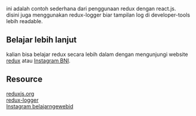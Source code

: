 ini adalah contoh sederhana dari penggunaan redux dengan react.js. <br/>
disini juga menggunakan redux-logger biar tampilan log di developer-tools lebih readable. <br/>

## Belajar lebih lanjut
kalian bisa belajar redux secara lebih dalam dengan mengunjungi website [redux](https://redux.js.org/introduction/getting-started) atau [Instagram BNI](https://www.instagram.com/p/B3trHYzAn6M/). <br/>

## Resource
[reduxjs.org](https://redux.js.org/) <br/>
[redux-logger](https://www.npmjs.com/package/redux-logger) <br/>
[Instagram belajarngewebid](https://www.instagram.com/belajarngewebid/) <br/>
